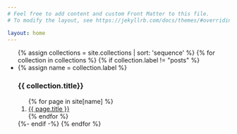 ```yaml
---
# Feel free to add content and custom Front Matter to this file.
# To modify the layout, see https://jekyllrb.com/docs/themes/#overriding-theme-defaults

layout: home
---
```


<ul>
  {% assign collections = site.collections | sort: 'sequence' %}
  {% for collection in collections %}
    {% if collection.label != "posts" %}
    <li>
      {% assign name = collection.label %}
      <section>
        <h3>{{ collection.title}}</h3>
	  	<ol>
   		 {% for page in site[name] %}
		 <li>
		 <a href="{{ site.baseurl }}{{ page.url }}">{{ page.title }}</a>
		 </li>
    	 {% endfor %}
		</ol>
  	  </section>
    </li>
    {%- endif -%}
  {% endfor %}
</ul>
